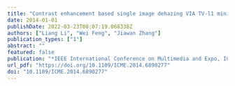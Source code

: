 ```yaml
---
title: "Contrast enhancement based single image dehazing VIA TV-l1 minimization (ICME 2014, 2014)"
date: 2014-01-01
publishDate: 2022-03-23T08:07:19.068338Z
authors: ["Liang Li", "Wei Feng", "Jiawan Zhang"]
publication_types: ["1"]
abstract: ""
featured: false
publication: "*IEEE International Conference on Multimedia and Expo, ICME 2014, Chengdu, China, July 14-18, 2014*"
url_pdf: "https://doi.org/10.1109/ICME.2014.6890277"
doi: "10.1109/ICME.2014.6890277"
---
```


